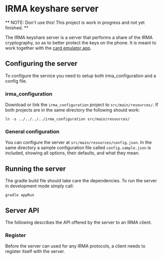 # IRMA keyshare server

** NOTE: Don't use this! This project is work in progress and not yet finished. **

The IRMA keyshare server is a server that performs a share of the IRMA cryptography, so as to better protect the keys on the phone. It is meant to work together with the [card emulator app](https://github.com/credentials/irma_android_cardemu).

## Configuring the server

To configure the service you need to setup both irma_configuration and a config file.

### irma_configuration

Download or link the `irma_configuration` project to `src/main/resources/`. If both projects are in the same directory the following should work:

    ln -s ../../../../irma_configuration src/main/resources/

### General configuration

You can configure the server at `src/main/resources/config.json`. In the same directory a sample configuration file called `config.sample.json` is included, showing all options, their defaults, and what they mean.

## Running the server

The gradle build file should take care the dependencies. To run the server in development mode simply call:

    gradle appRun

## Server API

The following describes the API offered by the server to an IRMA client.

### Register

Before the server can used for any IRMA protocols, a client needs to register itself with the server.
